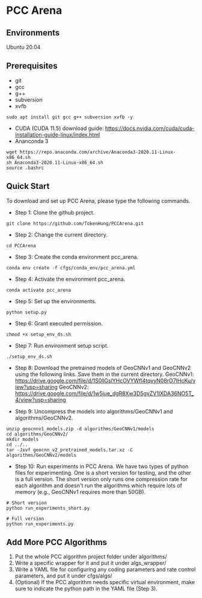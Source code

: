 # PCC Arena

## Environments
Ubuntu 20.04

## Prerequisites
- git
- gcc
- g++
- subversion
- xvfb
```
sudo apt install git gcc g++ subversion xvfb -y
```
- CUDA (CUDA 11.5)
download guide: https://docs.nvidia.com/cuda/cuda-installation-guide-linux/index.html
- Ananconda 3
```
wget https://repo.anaconda.com/archive/Anaconda3-2020.11-Linux-x86_64.sh
sh Anaconda3-2020.11-Linux-x86_64.sh
source .bashrc
```


## Quick Start
To download and set up PCC Arena, please type the following commands.

- Step 1: Clone the github project.
```
git clone https://github.com/TokenHung/PCCArena.git
```
- Step 2: Change the current directory.
```
cd PCCArena
```
- Step 3: Create the conda environment pcc_arena.
```
conda env create -f cfgs/conda_env/pcc_arena.yml
```
- Step 4: Activate the environment pcc_arena.
```
conda activate pcc_arena
```
- Step 5: Set up the environments.
```
python setup.py
```
- Step 6: Grant executed permission.
```
chmod +x setup_env_ds.sh
```
- Step 7: Run environment setup script.
```
./setup_env_ds.sh
```

- Step 8: Download the pretrained models of GeoCNNv1 and GeoCNNv2 using the following links. Save them in the current directory.
GeoCNNv1: https://drive.google.com/file/d/1S0llGslYHcOVYWfl4tqvyN08rO7IHcKu/view?usp=sharing
GeoCNNv2:
https://drive.google.com/file/d/1w5jue_dgR8Xw3D5gvZV1lXDA36NO5T_4/view?usp=sharing

- Step 9: Uncompress the models into algorithms/GeoCNNv1 and algorithms/GeoCNNv2.
```
unzip geocnnv1_models.zip -d algorithms/GeoCNNv1/models
cd algorithms/GeoCNNv2/
mkdir models
cd ../..
tar -Jxvf geocnn_v2_pretrained_models.tar.xz -C algorithms/GeoCNNv2/models
```

- Step 10: Run experiments in PCC Arena.
We have two types of python files for experimenting. One is a short version for testing, and the other is a full version.
The short version only runs one compression rate for each algorithm and doesn't run the algorithms which require lots of memory (e.g., GeoCNNv1 requires more than 50GB).
```
# Short version
python run_experiments_short.py
```
```
# Full version
python run_experiments.py
```
<!-- ## Clean the conda environment
```bash=
# Clean conda environment if exists
conda env remove -n pcc_arena
conda env remove -n GeoCNNv1
conda env remove -n GeoCNNv2
conda env remove -n PCGCv1
conda env remove -n PCGCv2
```
## Installation
```
git clone https://github.com/TokenHung/PCCArena.git
cd PCCArena
conda env create -f cfgs/conda_env/pcc_arena.yml
conda activate pcc_arena
python setup.py
chmod +x setup_env_ds.sh
./setup_env_ds.sh
```
## Download the pretrained models for GeoCNNv1 and GeoCNNv2
v1 - https://drive.google.com/file/d/1aeQL9xrpRxbNGWj4eQutsCnNB6irbT8l/view?usp=sharing

v2 - https://drive.google.com/file/d/1w5jue_dgR8Xw3D5gvZV1lXDA36NO5T_4/view?usp=sharing
```
# you can either link or unzip Pre-trained model to algorithms/GeoCNNv1 and v2
# the following is using soft link
rm -rf algorithms/GeoCNNv1/models
rm -rf algorithms/GeoCNNv2/models
ln -s /home/token/geocnnv1_models/ algorithms/GeoCNNv1/models
ln -s /home/token/geocnnv2_models/ algorithms/GeoCNNv2/models
```
## Now we can run PCC_Arena
```
python run_experiments.py
```
## All-in-one bash script for installation and running experiments
[Youtube Video Link of running all-in-one script](https://youtu.be/LhtEQsvSghM)

Full script for reference.

Run script by ```bash -i yourscript.sh```
```
# Clean conda environment
conda env remove -n pcc_arena
conda env remove -n GeoCNNv1
conda env remove -n GeoCNNv2
conda env remove -n PCGCv1
conda env remove -n PCGCv2

# Steps following readme
git clone https://github.com/TokenHung/PCCArena.git
cd PCCArena
conda env create -f cfgs/conda_env/pcc_arena.yml
conda activate pcc_arena
python setup.py
chmod +x setup_env_ds.sh
./setup_env_ds.sh

# You can either link or unzip Pre-trained model to algorithms/GeoCNNv1 and v2
# the following is using softlink
rm -rf algorithms/GeoCNNv1/models
rm -rf algorithms/GeoCNNv2/models
ln -sfn /mnt/data4/token/geocnnv1_models/ algorithms/GeoCNNv1/models
ln -sfn /mnt/data4/token/geocnnv2_models/ algorithms/GeoCNNv2/models

# Now we can run PCC_Arena
conda init bash
conda activate pcc_arena
python run_experiments.py
``` -->
## Add More PCC Algorithms
1. Put the whole PCC algorithm project folder under algorithms/
2. Write a specific wrapper for it and put it under algs_wrapper/
3. Write a YAML file for configuring any coding parameters and rate control parameters, and put it under cfgs/algs/
4. (Optional) If the PCC algorithm needs specific virtual environment, make sure to indicate the python path in the YAML file (Step 3).

